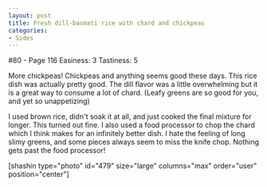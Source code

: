 ```yaml
---
layout: post
title: Fresh dill-basmati rice with chard and chickpeas
categories:
- Sides
---
```


#80 - Page 116
Easiness: 3
Tastiness: 5

More chickpeas! Chickpeas and anything seems good these days. This rice dish was actually pretty good. The dill flavor was a little overwhelming but it is a great way to consume a lot of chard. (Leafy greens are so good for you, and yet so unappetizing)

I used brown rice, didn't soak it at all, and just cooked the final mixture for longer. This turned out fine. I also used a food processor to chop the chard which I think makes for an infinitely better dish. I hate the feeling of long slimy greens, and some pieces always seem to miss the knife chop. Nothing gets past the food processor!

[shashin type="photo" id="479" size="large" columns="max" order="user" position="center"]
